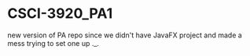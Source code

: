 # CSCI-3920_PA1
new version of PA repo since we didn't have JavaFX project and made a mess trying to set one up  ._. 
